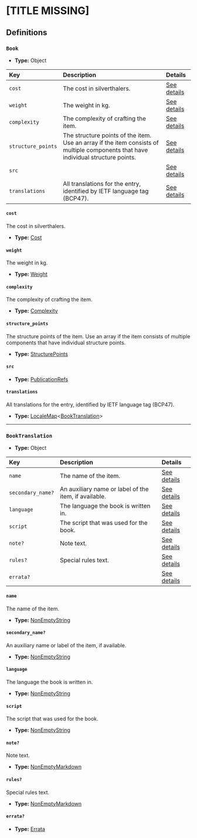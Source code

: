 # [TITLE MISSING]

## Definitions

### <a name="Book"></a> `Book`

- **Type:** Object

Key | Description | Details
:-- | :-- | :--
`cost` | The cost in silverthalers. | <a href="#Book/cost">See details</a>
`weight` | The weight in kg. | <a href="#Book/weight">See details</a>
`complexity` | The complexity of crafting the item. | <a href="#Book/complexity">See details</a>
`structure_points` | The structure points of the item. Use an array if the item consists of multiple components that have individual structure points. | <a href="#Book/structure_points">See details</a>
`src` |  | <a href="#Book/src">See details</a>
`translations` | All translations for the entry, identified by IETF language tag (BCP47). | <a href="#Book/translations">See details</a>

#### <a name="Book/cost"></a> `cost`

The cost in silverthalers.

- **Type:** <a href="./_Item.md#Cost">Cost</a>

#### <a name="Book/weight"></a> `weight`

The weight in kg.

- **Type:** <a href="./_Item.md#Weight">Weight</a>

#### <a name="Book/complexity"></a> `complexity`

The complexity of crafting the item.

- **Type:** <a href="./_Item.md#Complexity">Complexity</a>

#### <a name="Book/structure_points"></a> `structure_points`

The structure points of the item. Use an array if the item consists of multiple components that have individual structure points.

- **Type:** <a href="./_Item.md#StructurePoints">StructurePoints</a>

#### <a name="Book/src"></a> `src`

- **Type:** <a href="../../source/_PublicationRef.md#PublicationRefs">PublicationRefs</a>

#### <a name="Book/translations"></a> `translations`

All translations for the entry, identified by IETF language tag (BCP47).

- **Type:** <a href="../../_LocaleMap.md#LocaleMap">LocaleMap</a>&lt;<a href="#BookTranslation">BookTranslation</a>&gt;

---

### <a name="BookTranslation"></a> `BookTranslation`

- **Type:** Object

Key | Description | Details
:-- | :-- | :--
`name` | The name of the item. | <a href="#BookTranslation/name">See details</a>
`secondary_name?` | An auxiliary name or label of the item, if available. | <a href="#BookTranslation/secondary_name">See details</a>
`language` | The language the book is written in. | <a href="#BookTranslation/language">See details</a>
`script` | The script that was used for the book. | <a href="#BookTranslation/script">See details</a>
`note?` | Note text. | <a href="#BookTranslation/note">See details</a>
`rules?` | Special rules text. | <a href="#BookTranslation/rules">See details</a>
`errata?` |  | <a href="#BookTranslation/errata">See details</a>

#### <a name="BookTranslation/name"></a> `name`

The name of the item.

- **Type:** <a href="../../_NonEmptyString.md#NonEmptyString">NonEmptyString</a>

#### <a name="BookTranslation/secondary_name"></a> `secondary_name?`

An auxiliary name or label of the item, if available.

- **Type:** <a href="../../_NonEmptyString.md#NonEmptyString">NonEmptyString</a>

#### <a name="BookTranslation/language"></a> `language`

The language the book is written in.

- **Type:** <a href="../../_NonEmptyString.md#NonEmptyString">NonEmptyString</a>

#### <a name="BookTranslation/script"></a> `script`

The script that was used for the book.

- **Type:** <a href="../../_NonEmptyString.md#NonEmptyString">NonEmptyString</a>

#### <a name="BookTranslation/note"></a> `note?`

Note text.

- **Type:** <a href="../../_NonEmptyString.md#NonEmptyMarkdown">NonEmptyMarkdown</a>

#### <a name="BookTranslation/rules"></a> `rules?`

Special rules text.

- **Type:** <a href="../../_NonEmptyString.md#NonEmptyMarkdown">NonEmptyMarkdown</a>

#### <a name="BookTranslation/errata"></a> `errata?`

- **Type:** <a href="../../source/_Erratum.md#Errata">Errata</a>
